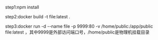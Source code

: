 step1:npm install

step2:docker build -t file:latest .

step3:docker run -d --name file -p 9999:80 -v /home/public:/app/public file:latest ，其中9999是外部访问端口号，/home/public是物理机挂载目录


